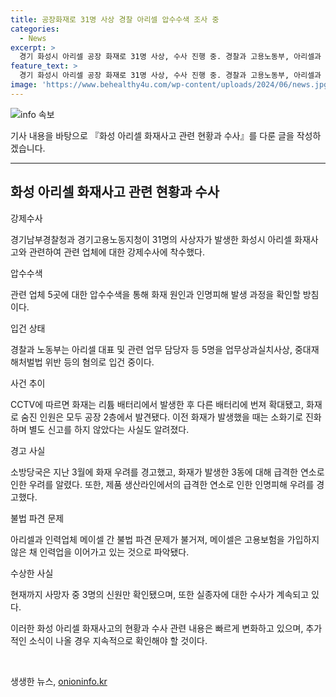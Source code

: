 ```yaml
---
title: 공장화재로 31명 사상 경찰 아리셀 압수수색 조사 중
categories:
  - News
excerpt: >
  경기 화성시 아리셀 공장 화재로 31명 사상, 수사 진행 중. 경찰과 고용노동부, 아리셀과 관련된 5개소 압수수색. 공장 화재로 23명 사망, 8명 부상. 사고 전 화재 우려 경고, 불법 파견 문제 등 논란. CCTV 영상으로 화재 발생 경과 확인. 사고 당시 소방에 별도 신고안함. 현재 아리셀 측 관계자 등 5명 상의 입건. 3월에도 화재 우려 경고. 현재까지 사망자 신원 3명 확인. (출처: CBS노컷뉴스)
feature_text: >
  경기 화성시 아리셀 공장 화재로 31명 사상, 수사 진행 중. 경찰과 고용노동부, 아리셀과 관련된 5개소 압수수색. 공장 화재로 23명 사망, 8명 부상. 사고 전 화재 우려 경고, 불법 파견 문제 등 논란. CCTV 영상으로 화재 발생 경과 확인. 사고 당시 소방에 별도 신고안함. 현재 아리셀 측 관계자 등 5명 상의 입건. 3월에도 화재 우려 경고. 현재까지 사망자 신원 3명 확인. (출처: CBS노컷뉴스)
image: 'https://www.behealthy4u.com/wp-content/uploads/2024/06/news.jpg'
---
```


<p><img src="https://www.behealthy4u.com/wp-content/uploads/2024/06/news.jpg" alt="info 속보" /></p>

<p>기사 내용을 바탕으로 『화성 아리셀 화재사고 관련 현황과 수사』를 다룬 글을 작성하겠습니다.</p>

<hr />

<h2 data-ke-size="size26">화성 아리셀 화재사고 관련 현황과 수사</h2>

<p>강제수사</p>

<p data-ke-size="size16">경기남부경찰청과 경기고용노동지청이 31명의 사상자가 발생한 화성시 아리셀 화재사고와 관련하여 관련 업체에 대한 강제수사에 착수했다.</p>

<p>압수수색</p>

<p data-ke-size="size16">관련 업체 5곳에 대한 압수수색을 통해 화재 원인과 인명피해 발생 과정을 확인할 방침이다.</p>

<p>입건 상태</p>

<p data-ke-size="size16">경찰과 노동부는 아리셀 대표 및 관련 업무 담당자 등 5명을 업무상과실치사상, 중대재해처벌법 위반 등의 혐의로 입건 중이다.</p>

<p>사건 추이</p>

<p data-ke-size="size16">CCTV에 따르면 화재는 리튬 배터리에서 발생한 후 다른 배터리에 번져 확대됐고, 화재로 숨진 인원은 모두 공장 2층에서 발견됐다. 이전 화재가 발생했을 때는 소화기로 진화하며 별도 신고를 하지 않았다는 사실도 알려졌다.</p>

<p>경고 사실</p>

<p data-ke-size="size16">소방당국은 지난 3월에 화재 우려를 경고했고, 화재가 발생한 3동에 대해 급격한 연소로 인한 우려를 알렸다. 또한, 제품 생산라인에서의 급격한 연소로 인한 인명피해 우려를 경고했다.</p>

<p>불법 파견 문제</p>

<p data-ke-size="size16">아리셀과 인력업체 메이셀 간 불법 파견 문제가 불거져, 메이셀은 고용보험을 가입하지 않은 채 인력업을 이어가고 있는 것으로 파악됐다.</p>

<p>수상한 사실</p>

<p data-ke-size="size16">현재까지 사망자 중 3명의 신원만 확인됐으며, 또한 실종자에 대한 수사가 계속되고 있다.</p>

<p>이러한 화성 아리셀 화재사고의 현황과 수사 관련 내용은 빠르게 변화하고 있으며, 추가적인 소식이 나올 경우 지속적으로 확인해야 할 것이다.</p>

<p data-ke-size="size16">&nbsp;</p>
생생한 뉴스, <a href="https://onioninfo.kr" rel="dofollow">onioninfo.kr</a>


